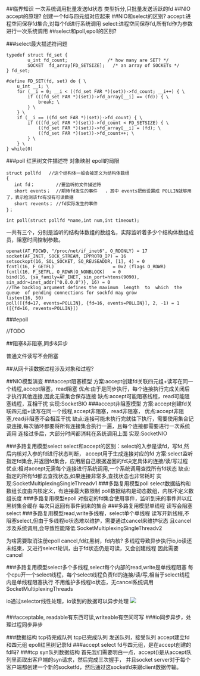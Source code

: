 ##临界知识
一次系统调用批量发送fd状态
类型拆分,只批量发送活跃的fd
##NIO accept的原理?
创建一个fd与四元组对应起来
##NIO和select的区别?
accept:进程空间保存fd集合,对每个fd进行系统调用
select:进程空间保存fd,所有fd作为参数进行一次系统调用
##select和poll,epoll的区别?

###select最大描述符问题
```
typedef struct fd_set {
        u_int fd_count;               /* how many are SET? */
        SOCKET  fd_array[FD_SETSIZE];   /* an array of SOCKETs */
} fd_set; 
```
```
#define FD_SET(fd, set) do { \
    u_int __i; \
    for (__i = 0; __i < ((fd_set FAR *)(set))->fd_count; __i++) { \
        if (((fd_set FAR *)(set))->fd_array[__i] == (fd)) { \
            break; \
        } \
    } \
    if (__i == ((fd_set FAR *)(set))->fd_count) { \
        if (((fd_set FAR *)(set))->fd_count < FD_SETSIZE) { \
            ((fd_set FAR *)(set))->fd_array[__i] = (fd); \
            ((fd_set FAR *)(set))->fd_count++; \
        } \
    } \
} while(0) 

```
[](https://www.cnblogs.com/hnrainll/archive/2011/12/13/2285973.html)
[](https://blog.csdn.net/dog250/article/details/105896693)


###poll
红黑树文件描述符
对象映射
epoll的局限

```
struct pollfd   //这个结构体一般会被定义为结构体数组
{
   int fd；        //要监听的文件描述符
   short events；  //期待fd发生的事件   ，其中 events把他设置成 POLLIN就够用了，表示检测该fd有没有可读数据
   short revents； //fd实际发生的事件
}；

int poll(struct pollfd *name,int num,int timeout);
```
一共有三个，分别是监听的结构体数组的数组名，实际监听着多少个结构体数组成员，阻塞时间控制参数。
[](https://blog.csdn.net/u014453898/article/details/53992003)

```
openat(AT_FDCWD, "/proc/net/if_inet6", O_RDONLY) = 17
socket(AF_INET, SOCK_STREAM, IPPROTO_IP) = 16
setsockopt(16, SOL_SOCKET, SO_REUSEADDR, [1], 4) = 0
fcntl(16, F_GETFL)                      = 0x2 (flags O_RDWR)
fcntl(16, F_SETFL, O_RDWR|O_NONBLOCK)   = 0
bind(16, {sa_family=AF_INET, sin_port=htons(9090), sin_addr=inet_addr("0.0.0.0")}, 16) = 0
//The backlog argument defines the maximum  length  to  which  the queue  of pending connections for sockfd may grow
listen(16, 50)
poll([{fd=17, events=POLLIN}, {fd=16, events=POLLIN}], 2, -1) = 1 ([{fd=16, revents=POLLIN}])
```
###epoll

//TODO

[](https://cloud.tencent.com/developer/article/1401558)
##阻塞&非阻塞,同步&异步

普通文件读写不会阻塞

##从网卡读数据过程涉及对象和过程?


##NIO模型演变
###accept阻塞模型
方案:accept创建fd关联四元组+读写在同一个线程,accept阻塞，read阻塞
优点:由于是同步执行，每个连接执行完成关闭后才执行其他连接,因此无需集合保存连接
缺点:accept可能阻塞线程，read可能阻塞线程，互相干扰
实现:SocketBIO
###accept非阻塞模型
方案:accept创建fd关联四元组+读写在同一个线程,accept非阻塞，read非阻塞，
优点:accept非阻塞,read非阻塞不会相互干扰
缺点:连接可能未执行完就往下执行，需要使用集合记录连接,每次循环都要将所有连接集合执行一遍，且每个连接都需要进行一次系统调用
    连接过多后，大部分时间都消耗在系统调用上面
实现:SocketNIO

###多路复用模型select
select和accept的区别：select的入参是读fd，写fd,然后内核对入参的fd进行状态判断，
accept用于生成连接对应的fd
方案:select监听指定fd集合,并返回fd集合，应用层自己根据返回的fd决定具体的连接/读/写过程
优点:相对accept无需每个连接进行系统调用,一个系统调用查找所有fd状态
缺点:指定的所有fd都去查找状态,如果连接非常多,查找状态也非常耗时
实现:SocketMultiplexingSingleThreadv1
###多路复用模型poll
select数据结构和数组长度由内核定义，有连接最大数限制
poll数据结构是动态数组，内核不定义数组长度
###多路复用模型epoll
对指定的fd集合使用事件，监听到来的事件并以红黑树集合缓存
每次只返回有事件到来的集合
###多路复用模型单线程
读写会阻塞select
###多路复用模型read,write多线程，select单个单线程
读写开新线程,不阻塞select,但由于多线程io状态难以维护，需要通过cancel来维护状态
且cancel涉及系统调用,会导致性能降低
SocketMultiplexingSingleThreadv2

为啥需要取消注册epoll cancel,fd红黑树，fd内核?
多线程导致异步执行io,io读还未结束，又进行select轮训，由于fd状态仍是可读，又会创建线程
因此需要cancel

###多路复用模型select多个多线程,select每个内部的read,write是单线程阻塞
每个cpu开一个select线程，每个select线程负责fd的连接/读/写,相当于select线程内是单线程阻塞执行
不用维护多线程io状态，无cancel系统调用
SocketMultiplexingThreads

io通过selector线性处理，io读到的数据可以异步处理
![](/Users/chris/workspace/xsource/linux/src/main/java/file/images/netty.jpeg)
###


###acceptable, readable有东西可读,writeable有空间可写
[](https://zhuanlan.zhihu.com/p/340304658)
###io同步异步，处理过程同步异步

###数据结构
tcp待完成队列
tcp已完成队列
发送队列，接受队列[](https://blog.csdn.net/weixin_39934085/article/details/111205630)
accept建立fd和四元组
epoll红黑树记录fd
###accept select
fd与四元组，是在accept创建的fd吗?
###tcp syn队列数据结构
首先我们需要明白一点，accept()是从accept队列里面取出客户端的syn请求，然后完成三次握手，
并且socket server对于每个客户端都创建一个新的socketfd，然后通过这socketfd来跟client数据传输。 




